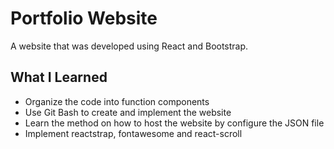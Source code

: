 <h1>Portfolio Website</h1>
<p>A website that was developed using React and Bootstrap.</p>

<h2>What I Learned</h2>
<ul>
  <li>Organize the code into function components</li>
  <li>Use Git Bash to create and implement the website</li>
  <li>Learn the method on how to host the website by configure the JSON file</li>
  <li>Implement reactstrap, fontawesome and react-scroll</li>
</ul>
